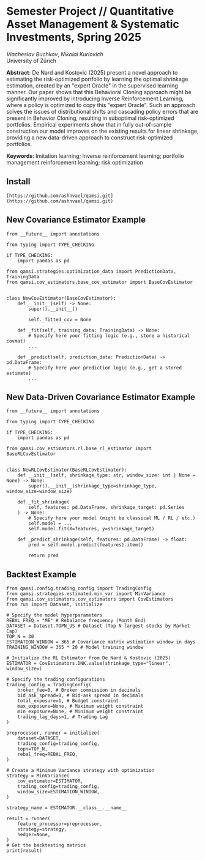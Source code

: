 # Semester Project // Quantitative Asset Management & Systematic Investments, Spring 2025
_Viacheslav Buchkov_, _Nikolai Kurlovich_\
University of Zürich

**Abstract**: De Nard and Kostovic (2025) present a novel approach to estimating the risk-optimized portfolio by learning the optimal shrinkage estimation, created by an "expert Oracle" in the supervised learning manner. Our paper shows that this Behavioral Cloning approach might be significantly improved by introducing Inverse Reinforcement Learning, where a policy is optimized to copy this "expert Oracle". Such an approach solves the issues of distributional shifts and cascading policy errors that are present in Behavior Cloning, resulting in suboptimal risk-optimized portfolios. Empirical experiments show that in fully out-of-sample construction our model improves on the existing results for linear shrinkage, providing a new data-driven approach to construct risk-optimized portfolios.

**Keywords**: Imitation learning; Inverse reinforcement learning; portfolio management reinforcement learning; risk optimization

## Install

```
[https://github.com/ashnvael/qamsi.git](https://github.com/ashnvael/qamsi.git)
```

## New Covariance Estimator Example

```
from __future__ import annotations

from typing import TYPE_CHECKING

if TYPE_CHECKING:
    import pandas as pd

from qamsi.strategies.optimization_data import PredictionData, TrainingData
from qamsi.cov_estimators.base_cov_estimator import BaseCovEstimator


class NewCovEstimator(BaseCovEstimator):
    def __init__(self) -> None:
        super().__init__()

        self._fitted_cov = None

    def _fit(self, training_data: TrainingData) -> None:
        # Specify here your fitting logic (e.g., store a historical covmat)
        ...

    def _predict(self, prediction_data: PredictionData) -> pd.DataFrame:
        # Specify here your prediction logic (e.g., get a stored estimate)
        ...
```

## New Data-Driven Covariance Estimator Example

```
from __future__ import annotations

from typing import TYPE_CHECKING

if TYPE_CHECKING:
    import pandas as pd

from qamsi.cov_estimators.rl.base_rl_estimator import BaseRLCovEstimator


class NewRLCovEstimator(BaseRLCovEstimator):
    def __init__(self, shrinkage_type: str, window_size: int | None = None) -> None:
        super().__init__(shrinkage_type=shrinkage_type, window_size=window_size)

    def _fit_shrinkage(
        self, features: pd.DataFrame, shrinkage_target: pd.Series
    ) -> None:
        # Specify here your model (might be classical ML / RL / etc.)
        self.model = ...
        self.model.fit(X=features, y=shrinkage_target)

    def _predict_shrinkage(self, features: pd.DataFrame) -> float:
        pred = self.model.predict(features).item()

        return pred
```

## Backtest Example

```
from qamsi.config.trading_config import TradingConfig
from qamsi.strategies.estimated.min_var import MinVariance
from qamsi.cov_estimators.cov_estimators import CovEstimators
from run import Dataset, initialize

# Specify the model hyperparameters
REBAL_FREQ = "ME" # Rebalance frequency (Month End)
DATASET = Dataset.TOPN_US # Dataset (Top N largest stocks by Market Cap)
TOP_N = 30
ESTIMATION_WINDOW = 365 # Covariance matrix wstimation window in days
TRAINING_WINDOW = 365 * 20 # Model training window

# Initialize the RL Estimator from De Nard & Kostovic (2025)
ESTIMATOR = CovEstimators.DNK.value(shrinkage_type="linear", window_size=)

# Specify the trading configurations
trading_config = TradingConfig(
    broker_fee=0, # Broker commission in decimals
    bid_ask_spread=0, # Bid-ask spread in decimals
    total_exposure=1, # Budget constraint
    max_exposure=None, # Maximum weight constraint
    min_exposure=None, # Minimum weight constraint
    trading_lag_days=1, # Trading Lag
)

preprocessor, runner = initialize(
    dataset=DATASET,
    trading_config=trading_config,
    topn=TOP_N,
    rebal_freq=REBAL_FREQ,
)

# Create a Minimum Variance strategy with optimization
strategy = MinVariance(
    cov_estimator=ESTIMATOR,
    trading_config=trading_config,
    window_size=ESTIMATION_WINDOW,
)

strategy_name = ESTIMATOR.__class__.__name__

result = runner(
    feature_processor=preprocessor,
    strategy=strategy,
    hedger=None,
)
# Get the backtesting metrics
print(result)
```
